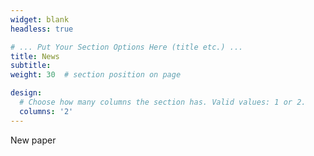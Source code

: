 ```yaml
---
widget: blank
headless: true

# ... Put Your Section Options Here (title etc.) ...
title: News
subtitle:
weight: 30  # section position on page

design:
  # Choose how many columns the section has. Valid values: 1 or 2.
  columns: '2'
---
```


New paper


<!-- ---
title: News
type: widget_page
headless: true
weight: 30

design:
  # Choose how many columns the section has. Valid values: 1 or 2.
  columns: '1'

content:
  text: A new paper published in PVLDB 2023. 

# sections:
#   - block: markdown
#     content:
#       title: My title
#       subtitle: My subtitle
#       text: A new paper published in PVLDB 2023.
#     design:
#       # See Page Builder docs for all section customization options.
#       # Choose how many columns the section has. Valid values: '1' or '2'.
#       columns: '1'
---
 -->
<!-- A new paper published in PVLDB 2023. -->

<!-- ---
# Page title
title: News
# Page type - we want a landing page (such as a homepage)
type: landing

weight: 30

# text: New paper

# Your landing page sections - add as many different content blocks as you like
sections:
  - block: markdown
    # id: section-1
    content:
      title: Section 1
      subtitle: A subtitle
      text: New paper
  # - block: markdown
  #   id: section-2
  #   content:
  #     title: Section 2
  #     subtitle: A subtitle
  #     text: Add your Section 2 content here...
--- -->


<!-- ---
widget: blank
headless: true

# ... Put Your Section Options Here (title etc.) ...
title: News
subtitle:
weight: 30  # section position on page

design:
  # Choose how many columns the section has. Valid values: 1 or 2.
  columns: '1'
---

New paper
 -->